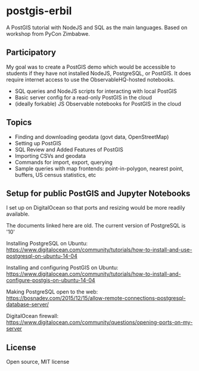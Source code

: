 # postgis-erbil

A PostGIS tutorial with NodeJS and SQL as the main languages.
Based on workshop from PyCon Zimbabwe.

## Participatory

My goal was to create a PostGIS demo which would be accessible to students
if they have not installed NodeJS, PostgreSQL, or PostGIS. It does
require internet access to use the ObservableHQ-hosted notebooks.

- SQL queries and NodeJS scripts for interacting with local PostGIS
- Basic server config for a read-only PostGIS in the cloud
- (ideally forkable) JS Observable notebooks for PostGIS in the cloud

## Topics

- Finding and downloading geodata (govt data, OpenStreetMap)
- Setting up PostGIS
- SQL Review and Added Features of PostGIS
- Importing CSVs and geodata
- Commands for import, export, querying
- Sample queries with map frontends: point-in-polygon, nearest point, buffers, US census statistics, etc

## Setup for public PostGIS and Jupyter Notebooks

I set up on DigitalOcean so that ports and resizing would be more readily available.

The documents linked here are old. The current version of PostgreSQL is '10'

Installing PostgreSQL on Ubuntu:
https://www.digitalocean.com/community/tutorials/how-to-install-and-use-postgresql-on-ubuntu-14-04

Installing and configuring PostGIS on Ubuntu:
https://www.digitalocean.com/community/tutorials/how-to-install-and-configure-postgis-on-ubuntu-14-04

Making PostgreSQL open to the web:
https://bosnadev.com/2015/12/15/allow-remote-connections-postgresql-database-server/

DigitalOcean firewall: https://www.digitalocean.com/community/questions/opening-ports-on-my-server

## License

Open source, MIT license

